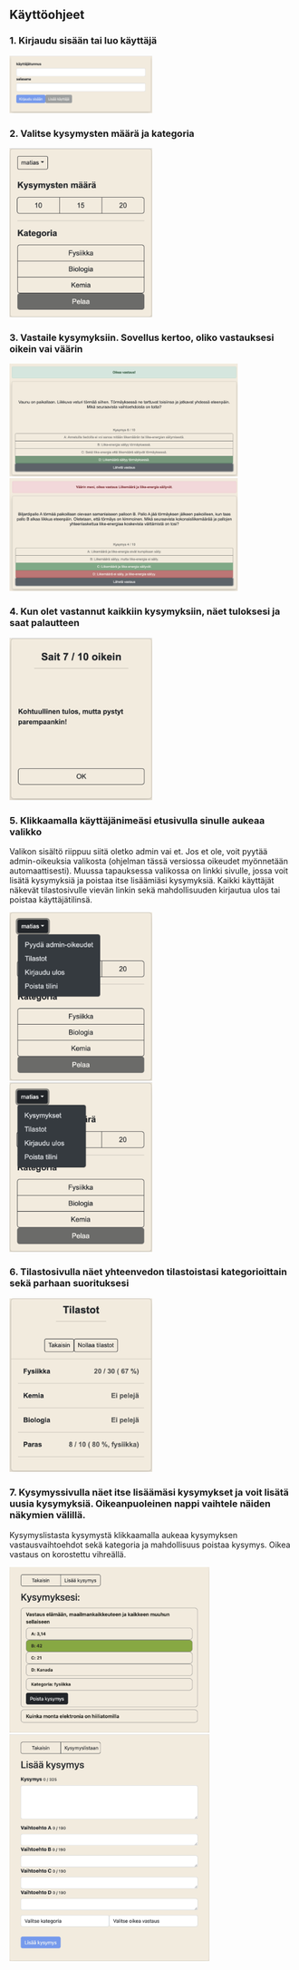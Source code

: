 ## Käyttöohjeet

### 1. Kirjaudu sisään tai luo käyttäjä

<img src="./pics/login.png" width="50%" height="50%">

### 2. Valitse kysymysten määrä ja kategoria

<img src="./pics/landing.png" width="50%" height="50%">

### 3. Vastaile kysymyksiin. Sovellus kertoo, oliko vastauksesi oikein vai väärin


<img src="./pics/right.png" width="80%" height="80%">
<img src="./pics/wrong.png" width="80%" height="80%">


### 4. Kun olet vastannut kaikkiin kysymyksiin, näet tuloksesi ja saat palautteen

<img src="./pics/score.png" width="50%" height="50%">

### 5. Klikkaamalla käyttäjänimeäsi etusivulla sinulle aukeaa valikko

Valikon sisältö riippuu siitä oletko admin vai et. Jos et ole, voit pyytää admin-oikeuksia valikosta (ohjelman tässä versiossa oikeudet myönnetään automaattisesti). Muussa tapauksessa valikossa on linkki sivulle, jossa voit lisätä kysymyksiä ja poistaa itse lisäämiäsi kysymyksiä. Kaikki käyttäjät näkevät tilastosivulle vievän linkin sekä mahdollisuuden kirjautua ulos tai poistaa käyttäjätilinsä.

<p float="left">
<img src="./pics/landing2.png" width="50%" height="50%">
<img src="./pics/landing3.png" width="50%" height="50%">
</p>


### 6. Tilastosivulla näet yhteenvedon tilastoistasi kategorioittain sekä parhaan suorituksesi

<img src="./pics/stats.png" width="50%" height="50%">

### 7. Kysymyssivulla näet itse lisäämäsi kysymykset ja voit lisätä uusia kysymyksiä. Oikeanpuoleinen nappi vaihtele näiden näkymien välillä.

Kysymyslistasta kysymystä klikkaamalla aukeaa kysymyksen vastausvaihtoehdot sekä kategoria ja mahdollisuus poistaa kysymys. Oikea vastaus on korostettu vihreällä.


<img src="./pics/question_list.png" width="70%" height="70%">
<img src="./pics/question_form.png" width="70%" height="70%">

